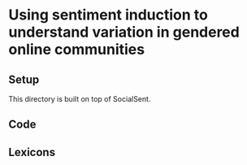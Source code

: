 # Using sentiment induction to understand variation in gendered online communities
## Setup
This directory is built on top of SocialSent. 
## Code
## Lexicons
